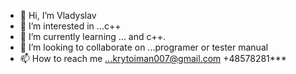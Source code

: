 - 👋 Hi, I’m Vladyslav
- 👀 I’m interested in ...c++
- 🌱 I’m currently learning ... and c++.
- 💞️ I’m looking to collaborate on ...programer or tester manual
- 📫 How to reach me ...krytoiman007@gmail.com +48578281***

<!---
Krasmirs/Krasmirs is a ✨ special ✨ repository because its `README.md` (this file) appears on your GitHub profile.
You can click the Preview link to take a look at your changes.
--->
